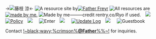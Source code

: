 ->![藤枝 涼](https://files.catbox.moe/yrwssj.webp)<-
![A resource site by](https://files.catbox.moe/yfx428.png)[![Father Freyr](https://files.catbox.moe/roohbq.png)](https://pin.it/4E7YgqE1w)
![All resources are](https://files.catbox.moe/p35ce2.png)[![made by me.](https://files.catbox.moe/uz40tt.png)](https://pin.it/4E7YgqE1w) ![Made by me⸻credit rentry.co/Ryo if used.](https://files.catbox.moe/dg50co.png)
⠀![](https://files.catbox.moe/i2u15x.png)⠀⠀[![Policy](https://files.catbox.moe/yxsov4.png)](freypolicy)
⠀![](https://files.catbox.moe/i2u15x.png)⠀⠀![Enter](https://files.catbox.moe/6kqukj.png)
⠀![](https://files.catbox.moe/i2u15x.png)⠀⠀[![Update Log](https://files.catbox.moe/29rmk0.png)](ryoupdate)
⠀![](https://files.catbox.moe/i2u15x.png)⠀⠀![Guestbook](https://files.catbox.moe/jbwmty.png)

Contact [!~black;wavy;%crimson%**@Father**%%~!](https://retrospring.net/@Father) for inquiries.